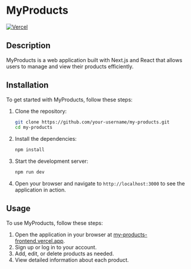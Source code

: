 # MyProducts

[![Vercel](https://vercelbadge.vercel.app/api/my-products-frontend/vercel)](https://my-products-frontend.vercel.app)

## Description

MyProducts is a web application built with Next.js and React that allows users to manage and view their products efficiently.

## Installation

To get started with MyProducts, follow these steps:

1. Clone the repository:
    ```bash
    git clone https://github.com/your-username/my-products.git
    cd my-products
    ```

2. Install the dependencies:
    ```bash
    npm install
    ```

3. Start the development server:
    ```bash
    npm run dev
    ```

4. Open your browser and navigate to `http://localhost:3000` to see the application in action.

## Usage

To use MyProducts, follow these steps:

1. Open the application in your browser at [my-products-frontend.vercel.app](https://my-products-frontend.vercel.app).
2. Sign up or log in to your account.
3. Add, edit, or delete products as needed.
4. View detailed information about each product.